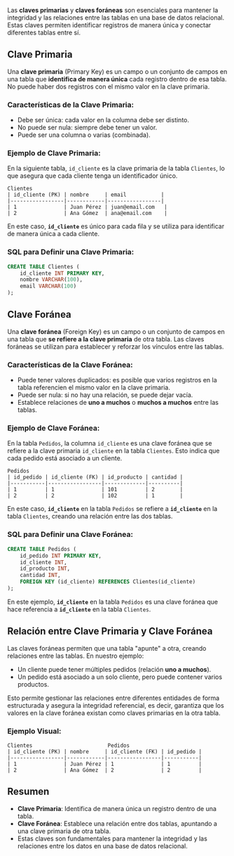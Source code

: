 
Las **claves primarias** y **claves foráneas** son esenciales para mantener la integridad y las relaciones entre las tablas en una base de datos relacional. Estas claves permiten identificar registros de manera única y conectar diferentes tablas entre sí.

## Clave Primaria

Una **clave primaria** (Primary Key) es un campo o un conjunto de campos en una tabla que **identifica de manera única** cada registro dentro de esa tabla. No puede haber dos registros con el mismo valor en la clave primaria.

### Características de la Clave Primaria:

- Debe ser única: cada valor en la columna debe ser distinto.
- No puede ser nula: siempre debe tener un valor.
- Puede ser una columna o varias (combinada).

### Ejemplo de Clave Primaria:

En la siguiente tabla, `id_cliente` es la clave primaria de la tabla `Clientes`, lo que asegura que cada cliente tenga un identificador único.

```plaintext
Clientes
| id_cliente (PK) | nombre     | email           |
|-----------------|------------|-----------------|
| 1               | Juan Pérez | juan@email.com   |
| 2               | Ana Gómez  | ana@email.com    |
```

En este caso, **`id_cliente`** es único para cada fila y se utiliza para identificar de manera única a cada cliente.

### SQL para Definir una Clave Primaria:

```sql
CREATE TABLE Clientes (
    id_cliente INT PRIMARY KEY,
    nombre VARCHAR(100),
    email VARCHAR(100)
);
```

## Clave Foránea

Una **clave foránea** (Foreign Key) es un campo o un conjunto de campos en una tabla que **se refiere a la clave primaria** de otra tabla. Las claves foráneas se utilizan para establecer y reforzar los vínculos entre las tablas.

### Características de la Clave Foránea:

- Puede tener valores duplicados: es posible que varios registros en la tabla referencien el mismo valor en la clave primaria.
- Puede ser nula: si no hay una relación, se puede dejar vacía.
- Establece relaciones de **uno a muchos** o **muchos a muchos** entre las tablas.

### Ejemplo de Clave Foránea:

En la tabla `Pedidos`, la columna `id_cliente` es una clave foránea que se refiere a la clave primaria `id_cliente` en la tabla `Clientes`. Esto indica que cada pedido está asociado a un cliente.

```plaintext
Pedidos
| id_pedido | id_cliente (FK) | id_producto | cantidad |
|-----------|-----------------|-------------|----------|
| 1         | 1               | 101         | 2        |
| 2         | 2               | 102         | 1        |
```

En este caso, **`id_cliente`** en la tabla `Pedidos` se refiere a **`id_cliente`** en la tabla `Clientes`, creando una relación entre las dos tablas.

### SQL para Definir una Clave Foránea:

```sql
CREATE TABLE Pedidos (
    id_pedido INT PRIMARY KEY,
    id_cliente INT,
    id_producto INT,
    cantidad INT,
    FOREIGN KEY (id_cliente) REFERENCES Clientes(id_cliente)
);
```

En este ejemplo, **`id_cliente`** en la tabla `Pedidos` es una clave foránea que hace referencia a **`id_cliente`** en la tabla `Clientes`.

## Relación entre Clave Primaria y Clave Foránea

Las claves foráneas permiten que una tabla "apunte" a otra, creando relaciones entre las tablas. En nuestro ejemplo:

- Un cliente puede tener múltiples pedidos (relación **uno a muchos**).
- Un pedido está asociado a un solo cliente, pero puede contener varios productos.

Esto permite gestionar las relaciones entre diferentes entidades de forma estructurada y asegura la integridad referencial, es decir, garantiza que los valores en la clave foránea existan como claves primarias en la otra tabla.

### Ejemplo Visual:

```plaintext
Clientes                        Pedidos
| id_cliente (PK) | nombre     | id_cliente (FK) | id_pedido |
|-----------------|------------|-----------------|-----------|
| 1               | Juan Pérez | 1               | 1         |
| 2               | Ana Gómez  | 2               | 2         |

```

## Resumen

- **Clave Primaria**: Identifica de manera única un registro dentro de una tabla.
- **Clave Foránea**: Establece una relación entre dos tablas, apuntando a una clave primaria de otra tabla.
- Estas claves son fundamentales para mantener la integridad y las relaciones entre los datos en una base de datos relacional.
